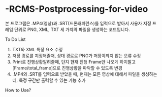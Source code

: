 # -RCMS-Postprocessing-for-video

본 프로그램은 .MP4(영상)과 .SRT(드론래퍼런스)를 입력으로 받아서 사용자 지정 프레임 단위로 PNG, XML, TXT 세 가지의 파일을 생성하는 코드입니다.

To Do List
1. TXT와 XML 특정 요소 수정
2. 저장 경로를 지정해줄때, 상대 경로로 PNG가 저장이되지 않는 오류 수정
3. Print로 진행상황알려줄때, 단지 현재 진행 Frame만 나오게 하지말고 [Frame/total_frame]으로 진행상황을 파악할 수 있도록 변경
4. .MP4와 .SRT를 입력으로 받았을 때, 현재는 모든 영상에 대해서 파일을 생성하는데, 특정 구간만 출력할 수 있는 기능 추가

How to Use?
